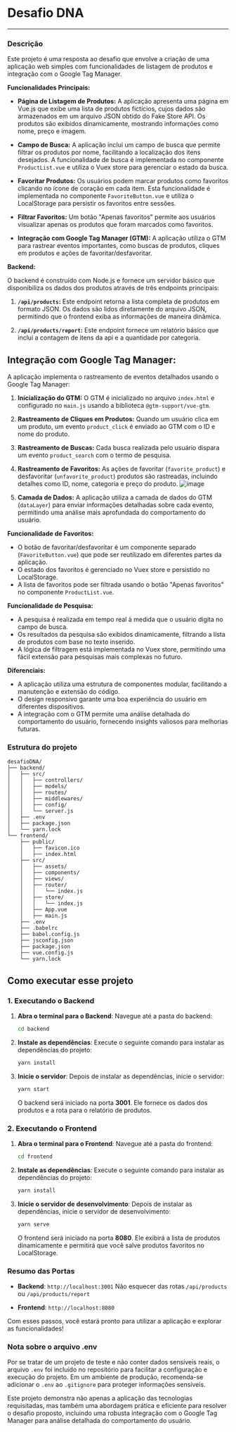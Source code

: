 # Desafio DNA
---

### Descrição
Este projeto é uma resposta ao desafio que envolve a criação de uma aplicação web simples com funcionalidades de listagem de produtos e integração com o Google Tag Manager.

**Funcionalidades Principais:**

- **Página de Listagem de Produtos:** A aplicação apresenta uma página em Vue.js que exibe uma lista de produtos fictícios, cujos dados são armazenados em um arquivo JSON obtido do Fake Store API. Os produtos são exibidos dinamicamente, mostrando informações como nome, preço e imagem.

- **Campo de Busca:** A aplicação inclui um campo de busca que permite filtrar os produtos por nome, facilitando a localização dos itens desejados. A funcionalidade de busca é implementada no componente `ProductList.vue` e utiliza o Vuex store para gerenciar o estado da busca.

- **Favoritar Produtos:** Os usuários podem marcar produtos como favoritos clicando no ícone de coração em cada item. Esta funcionalidade é implementada no componente `FavoriteButton.vue` e utiliza o LocalStorage para persistir os favoritos entre sessões.

- **Filtrar Favoritos:** Um botão "Apenas favoritos" permite aos usuários visualizar apenas os produtos que foram marcados como favoritos.

- **Integração com Google Tag Manager (GTM):** A aplicação utiliza o GTM para rastrear eventos importantes, como buscas de produtos, cliques em produtos e ações de favoritar/desfavoritar.

**Backend:**

O backend é construído com Node.js e fornece um servidor básico que disponibiliza os dados dos produtos através de três endpoints principais:

1. **`/api/products`:** Este endpoint retorna a lista completa de produtos em formato JSON. Os dados são lidos diretamente do arquivo JSON, permitindo que o frontend exiba as informações de maneira dinâmica.

2. **`/api/products/report`:** Este endpoint fornece um relatório básico que inclui a contagem de itens da api e a quantidade por categoria.

## **Integração com Google Tag Manager:**

A aplicação implementa o rastreamento de eventos detalhados usando o Google Tag Manager:

1. **Inicialização do GTM:** O GTM é inicializado no arquivo `index.html` e configurado no `main.js` usando a biblioteca `@gtm-support/vue-gtm`.

2. **Rastreamento de Cliques em Produtos:** Quando um usuário clica em um produto, um evento `product_click` é enviado ao GTM com o ID e nome do produto.

4. **Rastreamento de Buscas:** Cada busca realizada pelo usuário dispara um evento `product_search` com o termo de pesquisa.

5. **Rastreamento de Favoritos:** As ações de favoritar (`favorite_product`) e desfavoritar (`unfavorite_product`) produtos são rastreadas, incluindo detalhes como ID, nome, categoria e preço do produto.
   ![image](https://github.com/user-attachments/assets/5a9e7fd7-c746-4a3b-b03b-a51ece631acf)


7. **Camada de Dados:** A aplicação utiliza a camada de dados do GTM (`dataLayer`) para enviar informações detalhadas sobre cada evento, permitindo uma análise mais aprofundada do comportamento do usuário.

**Funcionalidade de Favoritos:**

- O botão de favoritar/desfavoritar é um componente separado (`FavoriteButton.vue`) que pode ser reutilizado em diferentes partes da aplicação.
- O estado dos favoritos é gerenciado no Vuex store e persistido no LocalStorage.
- A lista de favoritos pode ser filtrada usando o botão "Apenas favoritos" no componente `ProductList.vue`.

**Funcionalidade de Pesquisa:**

- A pesquisa é realizada em tempo real à medida que o usuário digita no campo de busca.
- Os resultados da pesquisa são exibidos dinamicamente, filtrando a lista de produtos com base no texto inserido.
- A lógica de filtragem está implementada no Vuex store, permitindo uma fácil extensão para pesquisas mais complexas no futuro.

**Diferenciais:**

- A aplicação utiliza uma estrutura de componentes modular, facilitando a manutenção e extensão do código.
- O design responsivo garante uma boa experiência do usuário em diferentes dispositivos.
- A integração com o GTM permite uma análise detalhada do comportamento do usuário, fornecendo insights valiosos para melhorias futuras.

### Estrutura do projeto

```
desafioDNA/
├── backend/
│   ├── src/
│   │   ├── controllers/
│   │   ├── models/
│   │   ├── routes/
│   │   ├── middlewares/
│   │   ├── config/
│   │   └── server.js
│   ├── .env
│   ├── package.json
│   └── yarn.lock
└── frontend/
    ├── public/
    │   ├── favicon.ico
    │   ├── index.html
    ├── src/
    │   ├── assets/
    │   ├── components/
    │   ├── views/
    │   ├── router/
    │   │   └── index.js
    │   ├── store/
    │   │   └── index.js
    │   ├── App.vue
    │   ├── main.js
    ├── .env
    ├── .babelrc
    ├── babel.config.js
    ├── jsconfig.json
    ├── package.json
    ├── vue.config.js
    └── yarn.lock
```

## Como executar esse projeto

### 1. Executando o Backend

1. **Abra o terminal para o Backend**:
   Navegue até a pasta do backend:
   ```bash
   cd backend
   ```

2. **Instale as dependências**:
   Execute o seguinte comando para instalar as dependências do projeto:
   ```bash
   yarn install
   ```

3. **Inicie o servidor**:
   Depois de instalar as dependências, inicie o servidor:
   ```bash
   yarn start
   ```

   O backend será iniciado na porta **3001**. Ele fornece os dados dos produtos e a rota para o relatório de produtos.

### 2. Executando o Frontend

1. **Abra o terminal para o Frontend**:
   Navegue até a pasta do frontend:
   ```bash
   cd frontend
   ```

2. **Instale as dependências**:
   Execute o seguinte comando para instalar as dependências do projeto:
   ```bash
   yarn install
   ```

3. **Inicie o servidor de desenvolvimento**:
   Depois de instalar as dependências, inicie o servidor de desenvolvimento:
   ```bash
   yarn serve
   ```

   O frontend será iniciado na porta **8080**. Ele exibirá a lista de produtos dinamicamente e permitirá que você salve produtos favoritos no LocalStorage.

### Resumo das Portas

- **Backend**: `http://localhost:3001` 
Não esquecer das rotas `/api/products` ou `/api/products/report`

- **Frontend**: `http://localhost:8080`

Com esses passos, você estará pronto para utilizar a aplicação e explorar as funcionalidades!

### Nota sobre o arquivo .env

Por se tratar de um projeto de teste e não conter dados sensíveis reais, o arquivo `.env` foi incluído no repositório para facilitar a configuração e execução do projeto. Em um ambiente de produção, recomenda-se adicionar o `.env` ao `.gitignore` para proteger informações sensíveis.

Este projeto demonstra não apenas a aplicação das tecnologias requisitadas, mas também uma abordagem prática e eficiente para resolver o desafio proposto, incluindo uma robusta integração com o Google Tag Manager para análise detalhada do comportamento do usuário.
